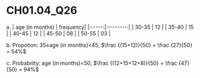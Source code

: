 # CH01.04_Q26 #

a. 
|  age (in months)  | frequency|
|:-----:|:--------:|
| 30-35 |    12    |
| 35-40 |    15    |
| 40-45 |    12    |
| 45-50 |    08    |
| 50-55 |    03    |

b. Propotion: 35≤age (in months)<45, $\frac {(15+12)}{50} = \frac {27}{50} = 54%$

c. Probability: age (in months)<50, $\frac {(12+15+12+8)}{50} = \frac {47}{50} = 94%$
